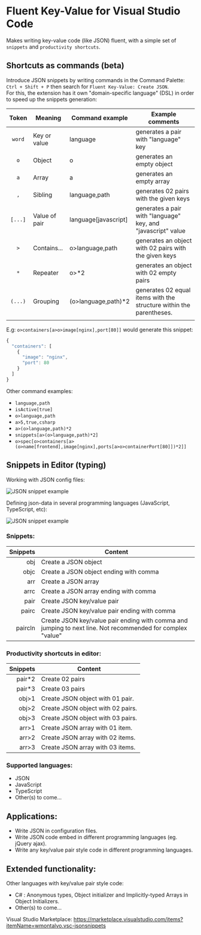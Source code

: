 # Fluent Key-Value for Visual Studio Code
Makes writing key-value code (like JSON) fluent, with a simple set of `snippets` and `productivity shortcuts`.

## Shortcuts as commands (beta)
Introduce JSON snippets by writing commands in the Command Palette: `Ctrl + Shift + P` then search for `Fluent Key-Value: Create JSON`.  
For this, the extension has it own "domain-specific language" (DSL) in order to speed up the snippets generation:  

|  Token  | Meaning       | Command example      | Example comments                                                    |
|:-------:|---------------|----------------------|---------------------------------------------------------------------|
|  `word` | Key or value  | language             | generates a pair with "language" key                                |
|   `o`   | Object        | o                    | generates an empty object                                           |
|   `a`   | Array         | a                    | generates an empty array                                            |
|   `,`   | Sibling       | language,path        | generates 02 pairs with the given keys                              |
| `[...]` | Value of pair | language[javascript] | generates a pair with "language" key, and "javascript" value        |
|   `>`   | Contains...   | o>language,path      | generates an object with 02 pairs with the given keys               |
|   `*`   | Repeater      | o>*2                 | generates an object with 02 empty pairs                             |
| `(...)` | Grouping      | (o>language,path)*2  | generates 02 equal items with the structure within the parentheses. |
|         |               |                      |                                                                     |

  
E.g: `o>containers[a>o>image[nginx],port[80]]` would generate this snippet:  

```javascript
{
  "containers": [
    {
      "image": "nginx",
      "port": 80
    }
  ]
}
```

Other command examples:  

- `language,path`  
- `isActive[true]`  
- `o>language,path`  
- `a>5,true,csharp`  
- `a>(o>language,path)*2`  
- `snippets[a>(o>language,path)*2]`  
- `o>spec[o>containers[a>(o>name[frontend],image[nginx],ports[a>o>containerPort[80]])*2]]`

## Snippets in Editor (typing)
Working with JSON config files:

![JSON snippet example](https://raw.githubusercontent.com/wilsonmontalvo/vsc-jsonsnippets/master/images/json-snippet-demo.gif)

Defining json-data in several programming languages (JavaScript, TypeScript, etc):

![JSON snippet example](https://raw.githubusercontent.com/wilsonmontalvo/vsc-jsonsnippets/master/images/json-snippet-js.gif)

### Snippets:

| Snippets | Content |
| -------: | --------|
| obj | Create a JSON object |
| objc | Create a JSON object ending with comma |
| arr | Create a JSON array |
| arrc | Create a JSON array ending with comma |
| pair | Create JSON key/value pair |
| pairc | Create JSON key/value pair ending with comma |
| paircln | Create JSON key/value pair ending with comma and jumping to next line. Not recommended for complex "value" |

### Productivity shortcuts in editor:

| Snippets | Content |
| -------: | --------|
| pair*2 | Create 02 pairs |
| pair*3 | Create 03 pairs |
| obj>1 | Create JSON object with 01 pair. |
| obj>2 | Create JSON object with 02 pairs. |
| obj>3 | Create JSON object with 03 pairs. |
| arr>1 | Create JSON array with 01 item. |
| arr>2 | Create JSON array with 02 items. |
| arr>3 | Create JSON array with 03 items. |

### Supported languages:

* JSON
* JavaScript
* TypeScript
* Other(s) to come...

## Applications:

* Write JSON in configuration files.
* Write JSON code embed in different programming languages (eg. jQuery ajax).
* Write any key/value pair style code in different programming languages.

## Extended functionality:
Other languages with key/value pair style code:

* C# : Anonymous types, Object initializer and Implicitly-typed Arrays in Object Initializers.
* Other(s) to come...

Visual Studio Marketplace: 
https://marketplace.visualstudio.com/items?itemName=wmontalvo.vsc-jsonsnippets